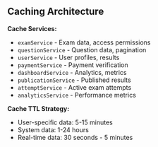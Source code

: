 ## Caching Architecture

**Cache Services:**
- `examService` - Exam data, access permissions
- `questionService` - Question data, pagination
- `userService` - User profiles, results
- `paymentService` - Payment verification
- `dashboardService` - Analytics, metrics
- `publicationService` - Published results
- `attemptService` - Active exam attempts
- `analyticsService` - Performance metrics

**Cache TTL Strategy:**
- User-specific data: 5-15 minutes
- System data: 1-24 hours
- Real-time data: 30 seconds - 5 minutes